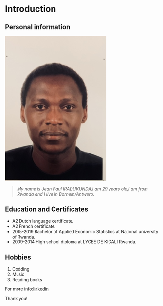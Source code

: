 # **Introduction**

## **Personal information**

![JP photo](/Biography/img/IMG-5780.jpg)

> _My name is Jean Paul IRADUKUNDA,I am 29 years old,I am from Rwanda and I live
> in Bornem/Antwerp._

## **Education and Certificates**

- A2 Dutch language certificate.
- A2 French certificate.
- 2015-2019 Bachelor of Applied Economic Statistics at National university of
  Rwanda.
- 2009-2014 High school diploma at LYCEE DE KIGALI Rwanda.

## **Hobbies**

1. Codding
2. Music
3. Reading books

For more
info:[linkedin](https://www.linkedin.com/in/iradukunda-jean-paul-459ba413b)

Thank you!
